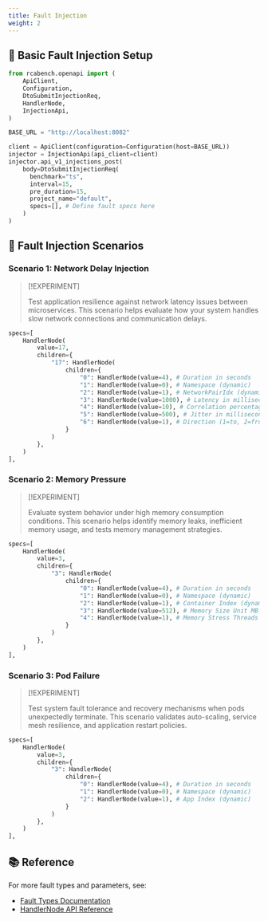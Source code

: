 ```yaml
---
title: Fault Injection
weight: 2
---
```


## 🚀 Basic Fault Injection Setup

```python
from rcabench.openapi import (
    ApiClient,
    Configuration,
    DtoSubmitInjectionReq,
    HandlerNode,
    InjectionApi,
)

BASE_URL = "http://localhost:8082"

client = ApiClient(configuration=Configuration(host=BASE_URL))
injector = InjectionApi(api_client=client)
injector.api_v1_injections_post(
    body=DtoSubmitInjectionReq(
      benchmark="ts",
      interval=15,
      pre_duration=15,
      project_name="default",
      specs=[], # Define fault specs here
    )
)
```

## 🔧 Fault Injection Scenarios

### Scenario 1: Network Delay Injection

> [!EXPERIMENT]
>
> Test application resilience against network latency issues between microservices. This scenario helps evaluate how your system handles slow network connections and communication delays.

```python
specs=[
    HandlerNode(
        value=17,
        children={
            "17": HandlerNode(
                children={
                    "0": HandlerNode(value=4), # Duration in seconds
                    "1": HandlerNode(value=0), # Namespace (dynamic)
                    "2": HandlerNode(value=1), # NetworkPairIdx (dynamic)
                    "3": HandlerNode(value=1000), # Latency in milliseconds
                    "4": HandlerNode(value=10), # Correlation percentage
                    "5": HandlerNode(value=500), # Jitter in milliseconds
                    "6": HandlerNode(value=1), # Direction (1=to, 2=from, 3=both)
                }
            )
        },
    )
],
```

### Scenario 2: Memory Pressure

> [!EXPERIMENT]
>
> Evaluate system behavior under high memory consumption conditions. This scenario helps identify memory leaks, inefficient memory usage, and tests memory management strategies.

```python
specs=[
    HandlerNode(
        value=3,
        children={
            "3": HandlerNode(
                children={
                    "0": HandlerNode(value=4), # Duration in seconds
                    "1": HandlerNode(value=0), # Namespace (dynamic)
                    "2": HandlerNode(value=1), # Container Index (dynamic)
                    "3": HandlerNode(value=512), # Memory Size Unit MB
                    "4": HandlerNode(value=1), # Memory Stress Threads
                }
            )
        },
    )
],
```

### Scenario 3: Pod Failure

> [!EXPERIMENT]
>
> Test system fault tolerance and recovery mechanisms when pods unexpectedly terminate. This scenario validates auto-scaling, service mesh resilience, and application restart policies.

```python
specs=[
    HandlerNode(
        value=3,
        children={
            "3": HandlerNode(
                children={
                    "0": HandlerNode(value=4), # Duration in seconds
                    "1": HandlerNode(value=0), # Namespace (dynamic)
                    "2": HandlerNode(value=1), # App Index (dynamic)
                }
            )
        },
    )
],
```

## 📚 Reference

For more fault types and parameters, see:

- [Fault Types Documentation](../reference/fault-types)
- [HandlerNode API Reference](../reference/api)
